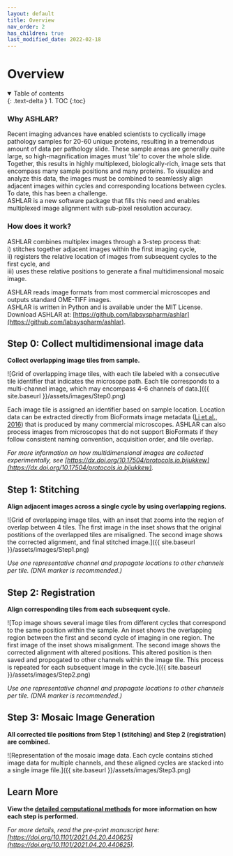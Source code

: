 ```yaml
---
layout: default
title: Overview
nav_order: 2
has_children: true
last_modified_date: 2022-02-18
---
```


# Overview

<details open markdown="block">
  <summary>
    Table of contents
  </summary>
  {: .text-delta }
1. TOC
{:toc}
</details>

### Why ASHLAR?

Recent imaging advances have enabled scientists to cyclically image pathology samples for 20-60 unique proteins, resulting in a tremendous amount of data per pathology slide. These sample areas are generally quite large, so high-magnification images must ‘tile’ to cover the whole slide. Together, this results in highly multiplexed, biologically-rich, image sets that encompass many sample positions and many proteins. To visualize and analyze this data, the images must be combined to seamlessly align adjacent images within cycles and corresponding locations between cycles. To date, this has been a challenge.  
ASHLAR is a new software package that fills this need and enables multiplexed image alignment with sub-pixel resolution accuracy. 

### How does it work?
ASHLAR combines multiplex images through a 3-step process that:  
i) stitches together adjacent images within the first imaging cycle,  
ii) registers the relative location of images from subsequent cycles to the first cycle, and  
iii) uses these relative positions to generate a final multidimensional mosaic image. 

ASHLAR reads image formats from most commercial microscopes and outputs standard OME-TIFF images.  
ASHLAR is written in Python and is available under the MIT License. Download ASHLAR at: [https://github.com/labsyspharm/ashlar](https://github.com/labsyspharm/ashlar).

## Step 0: Collect multidimensional image data   
**Collect overlapping image tiles from sample.**

![Grid of overlapping image tiles, with each tile labeled with a consecutive tile identifier that indicates the microsope path. Each tile corresponds to a multi-channel image, which may encompass 4-6 channels of data.]({{ site.baseurl }}/assets/images/Step0.png)

Each image tile is assigned an identifier based on sample location. Location data can be extracted directly from BioFormats image metadata ([Li et al., 2016](https://doi.org/10.1016/j.ymeth.2015.10.006)) that is produced by many commercial microscopes. ASHLAR can also process images from microscopes that do not support BioFormats if they follow consistent naming convention, acquisition order, and tile overlap.

*For more information on how multidimensional images are collected experimentally, see [https://dx.doi.org/10.17504/protocols.io.bjiukkew](https://dx.doi.org/10.17504/protocols.io.bjiukkew).*

## Step 1: Stitching
**Align adjacent images across a single cycle by using overlapping regions.**

![Grid of overlapping image tiles, with an inset that zooms into the region of overlap between 4 tiles. The first image in the inset shows that the original postitions of the overlapped tiles are misaligned. The second image shows the corrected alignment, and final stitched image.]({{ site.baseurl }}/assets/images/Step1.png)


*Use one representative channel and propagate locations to other channels per tile. (DNA marker is recommended.)* 


## Step 2: Registration
**Align corresponding tiles from each subsequent cycle.**

![Top image shows several image tiles from different cycles that correspond to the same position within the sample. An inset shows the overlapping region between the first and second cycle of imaging in one region. The first image of the inset shows misalignment. The second image shows the corrected alignment with altered positions. This altered position is then saved and propogated to other channels within the image tile. This process is repeated for each subsequent image in the cycle.]({{ site.baseurl }}/assets/images/Step2.png)


*Use one representative channel and propagate locations to other channels per tile. (DNA marker is recommended.)* 

## Step 3: Mosaic Image Generation
**All corrected tile positions from Step 1 (stitching) and Step 2 (registration) are combined.**

![Representation of the mosaic image data. Each cycle contains stiched image data for multiple channels, and these aligned cycles are stacked into a single image file.]({{ site.baseurl }}/assets/images/Step3.png)

## Learn More
**View the [detailed computational methods](./DetCompMethods.html) for more information on how each step is performed.**

*For more details, read the pre-print manuscript here: [https://doi.org/10.1101/2021.04.20.440625](https://doi.org/10.1101/2021.04.20.440625).*

